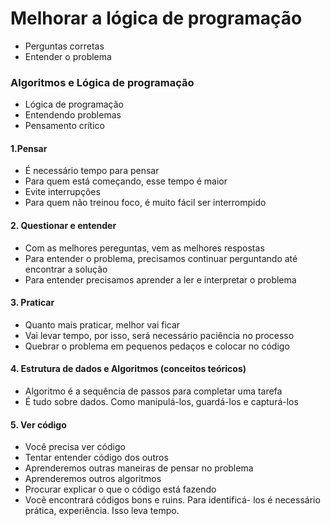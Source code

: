 # Melhorar a lógica de programação

- Perguntas corretas
- Entender o problema

### Algoritmos e Lógica de programação

* Lógica de programação 
* Entendendo problemas
* Pensamento crítico

#### 1.Pensar

- É necessário tempo para pensar
- Para quem está começando, esse tempo é maior
- Evite interrupções
- Para quem não treinou foco, é muito fácil ser interrompido

#### 2. Questionar e entender
- Com as melhores pereguntas, vem as melhores respostas
- Para entender o problema, precisamos continuar perguntando até encontrar a solução
- Para entender precisamos aprender a ler e interpretar o problema

#### 3. Praticar
- Quanto mais praticar, melhor vai ficar
- Vai levar tempo, por isso, será necessário paciência no processo
- Quebrar o problema em pequenos pedaços e colocar no código

#### 4. Estrutura de dados e Algoritmos (conceitos teóricos)
- Algoritmo é a sequência de passos para completar uma tarefa
- É tudo sobre dados. Como manipulá-los, guardá-los e capturá-los

#### 5. Ver código
- Você precisa ver código
- Tentar entender código dos outros
- Aprenderemos outras maneiras de pensar no problema
- Aprenderemos outros algoritmos
- Procurar explicar o que o código está fazendo
- Vocẽ encontrará códigos bons e ruins. Para identificá- los é necessário prática, experiência. Isso leva tempo.





